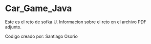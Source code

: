 # Car_Game_Java

Este es el reto de sofka U.
Informacion sobre el reto en el archivo PDF adjunto.

Codigo creado por:
Santiago Osorio